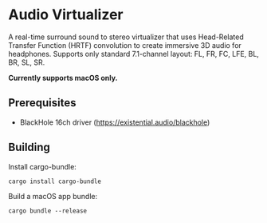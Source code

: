 # Audio Virtualizer

A real-time surround sound to stereo virtualizer that uses Head-Related Transfer Function (HRTF) convolution to create immersive 3D audio for headphones.
Supports only standard 7.1-channel layout: FL, FR, FC, LFE, BL, BR, SL, SR.

**Currently supports macOS only.**

## Prerequisites

- BlackHole 16ch driver (https://existential.audio/blackhole)

## Building

Install cargo-bundle:
```shell
cargo install cargo-bundle
```

Build a macOS app bundle:
``` shell
cargo bundle --release
```